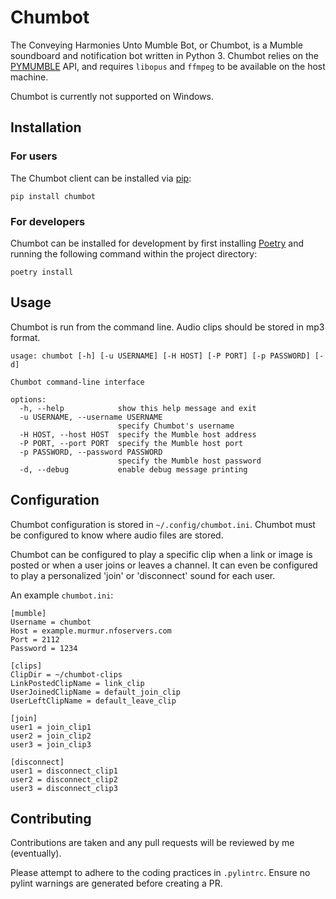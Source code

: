 # Chumbot
The Conveying Harmonies Unto Mumble Bot, or Chumbot, is a Mumble soundboard and notification bot
written in Python 3. Chumbot relies on the [PYMUMBLE](https://pypi.org/project/pymumble/) API,
and requires `libopus` and `ffmpeg` to be available on the host machine.

Chumbot is currently not supported on Windows.

## Installation
### For users
The Chumbot client can be installed via [pip](https://pypi.org/project/chumbot/):

`pip install chumbot`

### For developers
Chumbot can be installed for development by first installing [Poetry](https://python-poetry.org/docs/) and running
the following command within the project directory:

`poetry install`

## Usage
Chumbot is run from the command line. Audio clips should be stored in mp3 format.
```
usage: chumbot [-h] [-u USERNAME] [-H HOST] [-P PORT] [-p PASSWORD] [-d]

Chumbot command-line interface

options:
  -h, --help            show this help message and exit
  -u USERNAME, --username USERNAME
                        specify Chumbot's username
  -H HOST, --host HOST  specify the Mumble host address
  -P PORT, --port PORT  specify the Mumble host port
  -p PASSWORD, --password PASSWORD
                        specify the Mumble host password
  -d, --debug           enable debug message printing
```

## Configuration
Chumbot configuration is stored in `~/.config/chumbot.ini`. Chumbot must be configured to know where
audio files are stored.

Chumbot can be configured to play a specific clip when a link or image is posted
or when a user joins or leaves a channel. It can even be configured to play a personalized 'join' or 'disconnect'
sound for each user.

An example `chumbot.ini`:

```
[mumble]
Username = chumbot
Host = example.murmur.nfoservers.com
Port = 2112
Password = 1234

[clips]
ClipDir = ~/chumbot-clips
LinkPostedClipName = link_clip
UserJoinedClipName = default_join_clip
UserLeftClipName = default_leave_clip

[join]
user1 = join_clip1
user2 = join_clip2
user3 = join_clip3

[disconnect]
user1 = disconnect_clip1
user2 = disconnect_clip2
user3 = disconnect_clip3
```

## Contributing
Contributions are taken and any pull requests will be reviewed by me (eventually).

Please attempt to adhere to the coding practices in `.pylintrc`. Ensure no pylint
warnings are generated before creating a PR.
